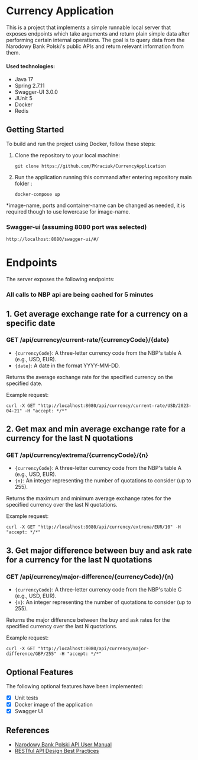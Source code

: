 # Currency Application

This is a  project that implements a simple runnable local server that exposes endpoints which take arguments and
return plain simple data after performing certain internal operations. 
The goal is to query data from the Narodowy Bank Polski's public APIs and return relevant information from them.
#### Used technologies:
* Java 17
* Spring 2.7.11
* Swagger-UI 3.0.0
* JUnit 5
* Docker
* Redis

## Getting Started

To build and run the project using Docker, follow these steps:

1. Clone the repository to your local machine: 
   ```
   git clone https://github.com/PKraciuk/CurrencyApplication
   ```
2. Run the application running this command after entering repository main folder : 
   ```
   docker-compose up
   ```

*image-name, ports and container-name can be changed as needed, it is required though to use lowercase for image-name. 


### Swagger-ui (assuming 8080 port was selected)
``` 
http://localhost:8080/swagger-ui/#/
```
# Endpoints

 The server exposes the following endpoints:
### All calls to NBP api are being cached for 5 minutes

## 1. Get average exchange rate for a currency on a specific date
### GET /api/currency/current-rate/{currencyCode}/{date}
- `{currencyCode}`: A three-letter currency code from the NBP's table A (e.g., USD, EUR).
- `{date}`: A date in the format YYYY-MM-DD.

Returns the average exchange rate for the specified currency on the specified date.

Example request:
```
curl -X GET "http://localhost:8080/api/currency/current-rate/USD/2023-04-21" -H "accept: */*"
```


## 2. Get max and min average exchange rate for a currency for the last N quotations
### GET /api/currency/extrema/{currencyCode}/{n}
- `{currencyCode}`: A three-letter currency code from the NBP's table A (e.g., USD, EUR).
- `{n}`: An integer representing the number of quotations to consider (up to 255).

Returns the maximum and minimum average exchange rates for the specified currency over the last N quotations.

Example request:
```
curl -X GET "http://localhost:8080/api/currency/extrema/EUR/10" -H "accept: */*"
```

## 3. Get major difference between buy and ask rate for a currency for the last N quotations
### GET /api/currency/major-difference/{currencyCode}/{n}

- `{currencyCode}`: A three-letter currency code from the NBP's table C (e.g., USD, EUR).
- `{n}`: An integer representing the number of quotations to consider (up to 255).

Returns the major difference between the buy and ask rates for the specified currency over the last N quotations.

Example request:
```
curl -X GET "http://localhost:8080/api/currency/major-difference/GBP/255" -H "accept: */*"
```

## Optional Features

The following optional features have been implemented:

- [x] Unit tests
- [x] Docker image of the application
- [x] Swagger UI 

## References

- [Narodowy Bank Polski API User Manual](http://api.nbp.pl/)
- [RESTful API Design Best Practices](https://learn.microsoft.com/en-us/azure/architecture/best-practices/api-design)